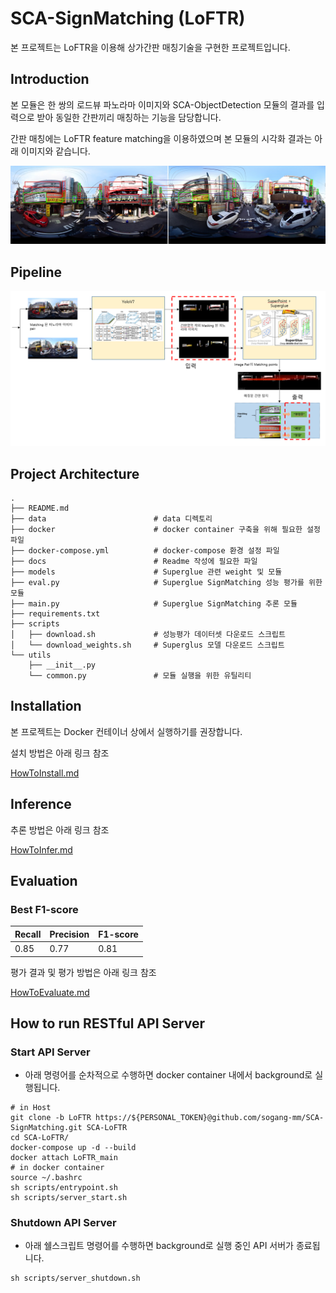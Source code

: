# SCA-SignMatching (LoFTR)
본 프로젝트는 LoFTR을 이용해 상가간판 매칭기술을 구현한 프로젝트입니다.

## Introduction
본 모듈은 한 쌍의 로드뷰 파노라마 이미지와 SCA-ObjectDetection 모듈의 결과를 입력으로 받아 동일한 간판끼리 매칭하는 기능을 담당합니다.

간판 매칭에는 LoFTR feature matching을 이용하였으며 본 모듈의 시각화 결과는 아래 이미지와 같습니다.

![img.png](docs/images/img.png)
## Pipeline
![img.png](docs/images/pipeline.png)

## Project Architecture
```shell
.
├── README.md
├── data                        # data 디렉토리
├── docker                      # docker container 구축을 위해 필요한 설정파일
├── docker-compose.yml          # docker-compose 환경 설정 파일
├── docs                        # Readme 작성에 필요한 파일
├── models                      # Superglue 관련 weight 및 모듈
├── eval.py                     # Superglue SignMatching 성능 평가를 위한 모듈
├── main.py                     # Superglue SignMatching 추론 모듈
├── requirements.txt            
├── scripts      
│   ├── download.sh             # 성능평가 데이터셋 다운로드 스크립트        
│   └── download_weights.sh     # Superglus 모델 다운로드 스크립트         
└── utils
    ├── __init__.py
    └── common.py               # 모듈 실행을 위한 유틸리티

```


## Installation
본 프로젝트는 Docker 컨테이너 상에서 실행하기를 권장합니다.

설치 방법은 아래 링크 참조

[HowToInstall.md](https://github.com/sogang-mm/SCA-SignMatching/tree/LoFTR/docs/HowToInstall.md)

## Inference
추론 방법은 아래 링크 참조

[HowToInfer.md](https://github.com/sogang-mm/SCA-SignMatching/tree/LoFTR/docs/HowToInfer.md)

## Evaluation
### Best F1-score
| Recall | Precision | F1-score |
|--------|-----------|----------|
| 0.85   | 0.77      | 0.81     |

평가 결과 및 평가 방법은 아래 링크 참조

[HowToEvaluate.md](https://github.com/sogang-mm/SCA-SignMatching/tree/LoFTR/docs/HowToEvaluate.md)

## How to run RESTful API Server
### Start API Server
* 아래 명령어를 순차적으로 수행하면 docker container 내에서 background로 실행됩니다.
```shell
# in Host
git clone -b LoFTR https://${PERSONAL_TOKEN}@github.com/sogang-mm/SCA-SignMatching.git SCA-LoFTR
cd SCA-LoFTR/
docker-compose up -d --build
docker attach LoFTR_main
# in docker container
source ~/.bashrc
sh scripts/entrypoint.sh 
sh scripts/server_start.sh
```
### Shutdown API Server
* 아래 쉘스크립트 명령어를 수행하면 background로 실행 중인 API 서버가 종료됩니다.
```shell
sh scripts/server_shutdown.sh
```